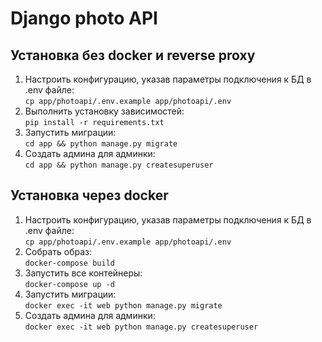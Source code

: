 # Django photo API

## Установка без docker и reverse proxy

1. Настроить конфигурацию, указав параметры подключения к БД в .env файле:  
``cp app/photoapi/.env.example app/photoapi/.env``
2. Выполнить установку зависимостей:  
``pip install -r requirements.txt``
3. Запустить миграции:   
``cd app && python manage.py migrate``
4. Создать админа для админки:  
``cd app && python manage.py createsuperuser``

## Установка через docker
1. Настроить конфигурацию, указав параметры подключения к БД в .env файле:  
``cp app/photoapi/.env.example app/photoapi/.env``
2. Собрать образ:  
``docker-compose build``
3. Запустить все контейнеры:  
``docker-compose up -d``
4. Запустить миграции:   
``docker exec -it web python manage.py migrate``
5. Создать админа для админки:  
``docker exec -it web python manage.py createsuperuser``
